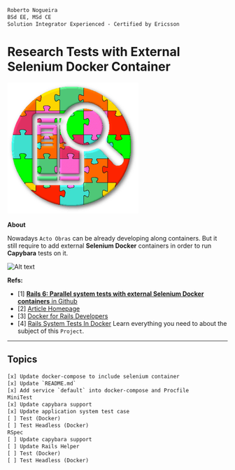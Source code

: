 ```
Roberto Nogueira  
BSd EE, MSd CE
Solution Integrator Experienced - Certified by Ericsson
```
# Research Tests with External Selenium Docker Container

![project image](images/research.png)

**About**

Nowadays `Acto Obras` can be already developing along containers. But it still require to add external **Selenium Docker** containers in order to run **Capybara** tests on it.

![Alt text](https://colindao.files.wordpress.com/2018/06/screen-shot-2018-06-07-at-3-07-15-pm.png "Rails + Docker + Selenium")

**Refs:**

* [1] [**Rails 6: Parallel system tests with external Selenium Docker containers** in Github](https://github.com/enogrob/project-rails-6-parallel-system-tests-with-external-selenium-docker-containers)
* [2] [Article Homepage](https://vitobotta.com/2019/09/04/rails-parallel-system-tests-selenium-docker/)
* [3] [Docker for Rails Developers](https://pragprog.com/book/ridocker/docker-for-rails-developers)
* [4] [Rails System Tests In Docker](https://hint.io/blog/rails-system-test-docker)
Learn everything you need to about the subject of this `Project`.

---

## Topics
```
[x] Update docker-compose to include selenium container
[x] Update `README.md`
[x] Add service `default` into docker-compose and Procfile
MiniTest
[x] Update capybara support
[x] Update application system test case
[ ] Test (Docker)
[ ] Test Headless (Docker)
RSpec
[ ] Update capybara support
[ ] Update Rails Helper
[ ] Test (Docker)
[ ] Test Headless (Docker)
```
